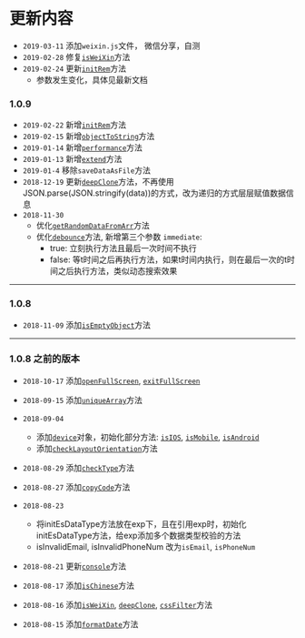 # 更新内容
  - `2019-03-11` 添加`weixin.js`文件， 微信分享，自测
  - `2019-02-28` 修复[`isWeiXin`](lib/_exp#isWeiXin)方法
  - `2019-02-24` 更新[`initRem`](lib/_utils#initRem)方法
    - 参数发生变化，具体见最新文档
### 1.0.9
  - `2019-02-22` 新增[`initRem`](lib/_utils#initRem)方法
  - `2019-02-15` 新增[`objectToString`](lib/_store#objectToString)方法
  - `2019-01-14` 新增[`performance`](lib/_utils#performance)方法
  - `2019-01-13` 新增[`extend`](lib/_store#extend)方法
  - `2019-01-4` 移除`saveDataAsFile`方法
  - `2018-12-19` 更新[`deepClone`](lib/_store#deepClone)方法，不再使用JSON.parse(JSON.stringify(data))的方式，改为递归的方式层层赋值数据信息
  - `2018-11-30`
    - 优化[`getRandomDataFromArr`](lib/_store#getRandomDataFromArr)方法
    - 优化[`debounce`](lib/_utils#debounce)方法, 新增第三个参数 `immediate`: 
      - true: 立刻执行方法且最后一次时间不执行
      - false: 等t时间之后再执行方法，如果t时间内执行，则在最后一次的t时间之后执行方法，类似动态搜索效果

---
### 1.0.8
  - `2018-11-09` 添加[`isEmptyObject`](lib/_exp#isEmptyObject)方法

---
### 1.0.8 之前的版本
  - `2018-10-17` 添加[`openFullScreen`](lib/_utils#openFullScreen), [`exitFullScreen`](lib/_utils#exitFullScreen)
  - `2018-09-15` 添加[`uniqueArray`](lib/_store#uniqueArray)方法

  - `2018-09-04` 
    - 添加[`device`](lib/_device)对象，初始化部分方法: [`isIOS`](lib/_device#isIOS), [`isMobile`](lib/_device#isMobile), [`isAndroid`](lib/_device#isAndroid)
    - 添加[`checkLayoutOrientation`](lib/_device#checkLayoutOrientation)方法

  - `2018-08-29` 添加[`checkType`](lib/_store#checkType)方法

  - `2018-08-27` 添加[`copyCode`](lib/_utils#copyCode)方法

  - `2018-08-23`
    - 将initEsDataType方法放在exp下，且在引用exp时，初始化initEsDataType方法，给exp添加多个数据类型校验的方法
    - isInvalidEmail, isInvalidPhoneNum 改为`isEmail`, `isPhoneNum`

  - `2018-08-21` 更新[`console`](lib/_utils#console)方法

  - `2018-08-17` 添加[`isChinese`](lib/_exp#isChinese)方法

  - `2018-08-16` 添加[`isWeiXin`](lib/_exp#isWeiXin), [`deepClone`](lib/_store#deepClone), [`cssFilter`](lib/_dom#cssFilter)方法

  - `2018-08-15` 添加[`formatDate`](lib/_utils#formatDate)方法
